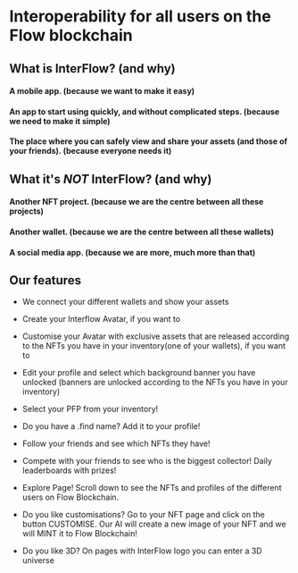 # Interoperability for all users on the Flow blockchain


## What is InterFlow? (and why)

#### A mobile app. (because we want to make it easy)

#### An app to start using quickly, and without complicated steps. (because we need to make it simple)

#### The place where you can safely view and share your assets (and those of your friends). (because everyone needs it)


## What it's *NOT* InterFlow? (and why)

#### Another NFT project. (because we are the centre between all these projects)

#### Another wallet. (because we are the centre between all these wallets)

#### A social media app. (because we are more, much more than that)


## Our features

- We connect your different wallets and show your assets

- Create your Interflow Avatar, if you want to

- Customise your Avatar with exclusive assets that are released according to the NFTs you have in your inventory(one of your wallets), if you want to

- Edit your profile and select which background banner you have unlocked (banners are unlocked according to the NFTs you have in your inventory)

- Select your PFP from your inventory!

- Do you have a .find name? Add it to your profile!

- Follow your friends and see which NFTs they have!

- Compete with your friends to see who is the biggest collector! Daily leaderboards with prizes!

- Explore Page! Scroll down to see the NFTs and profiles of the different users on Flow Blockchain.

- Do you like customisations? Go to your NFT page and click on the button CUSTOMISE. Our AI will create a new image of your NFT and we will MINT it to Flow Blockchain!

- Do you like 3D? On pages with InterFlow logo you can enter a 3D universe

